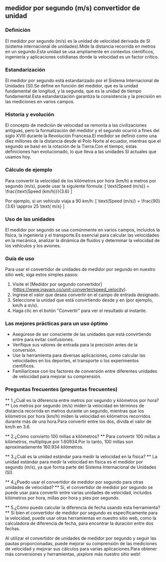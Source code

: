 ## medidor por segundo (m/s) convertidor de unidad

### Definición
El medidor por segundo (m/s) es la unidad de velocidad derivada de SI (sistema internacional de unidades).Mide la distancia recorrida en metros en un segundo.Esta unidad se usa ampliamente en contextos científicos, ingeniería y aplicaciones cotidianas donde la velocidad es un factor crítico.

### Estandarización
El medidor por segundo está estandarizado por el Sistema Internacional de Unidades (SI).Se define en función del medidor, que es la unidad fundamental de longitud, y la segunda, que es la unidad de tiempo fundamental.Esta estandarización garantiza la consistencia y la precisión en las mediciones en varios campos.

### Historia y evolución
El concepto de medición de velocidad se remonta a las civilizaciones antiguas, pero la formalización del medidor y el segundo ocurrió a fines del siglo XVIII durante la Revolución Francesa.El medidor se definió como una diez millones de la distancia desde el Polo Norte al ecuador, mientras que el segundo se basó en la rotación de la Tierra.Con el tiempo, estas definiciones han evolucionado, lo que lleva a las unidades SI actuales que usamos hoy.

### Cálculo de ejemplo
Para convertir la velocidad de los kilómetros por hora (km/h) a metros por segundo (m/s), puede usar la siguiente fórmula:
\[ \text{Speed (m/s)} = \frac{\text{Speed (km/h)}}{3.6} \]

Por ejemplo, si un vehículo viaja a 90 km/h:
\[ \text{Speed (m/s)} = \frac{90}{3.6} \approx 25 \text{ m/s} \]

### Uso de las unidades
El medidor por segundo se usa comúnmente en varios campos, incluidos la física, la ingeniería y el transporte.Es esencial para calcular las velocidades en la mecánica, analizar la dinámica de fluidos y determinar la velocidad de los vehículos y los aviones.

### Guía de uso
Para usar el convertidor de unidades de medidor por segundo en nuestro sitio web, siga estos simples pasos:
1. Visite el [Medidor por segundo convertidor] (https://www.inayam.co/unit-converter/speed_velocity).
2. Ingrese el valor que desea convertir en el campo de entrada designado.
3. Seleccione la unidad que está convirtiendo desde y en (por ejemplo, km/h a m/s).
4. Haga clic en el botón "Convertir" para ver el resultado al instante.

### Las mejores prácticas para un uso óptimo
- Asegúrese de ser consciente de las unidades que está convirtiendo entre para evitar confusiones.
- Verifique sus valores de entrada para la precisión antes de la conversión.
- Use la herramienta para diversas aplicaciones, como calcular las velocidades en los deportes, el transporte o los experimentos científicos.
- Familiarícese con los factores de conversión entre diferentes unidades de velocidad para mejorar su comprensión.

### Preguntas frecuentes (preguntas frecuentes)

** 1.¿Cuál es la diferencia entre metros por segundo y kilómetros por hora? **
Los metros por segundo (m/s) miden la velocidad en términos de distancia recorrida en metros durante un segundo, mientras que los kilómetros por hora (km/h) miden la velocidad en kilómetros recorridos durante más de una hora.Para convertir entre los dos, divida el valor de km/h en 3.6.

** 2.¿Cómo convierto 100 millas a kilómetros? **
Para convertir 100 millas a kilómetros, multiplique por 1.60934.Por lo tanto, 100 millas son aproximadamente 160.934 kilómetros.

** 3.¿Cuál es la unidad estándar para medir la velocidad en la física? **
La unidad estándar para medir la velocidad en física es el medidor por segundo (m/s), ya que forma parte del Sistema Internacional de Unidades (SI).

** 4.¿Puedo usar el convertidor de medidor por segundo para otras unidades de velocidad? **
Sí, el convertidor de medidor por segundo se puede usar para convertir entre varias unidades de velocidad, incluidos kilómetros por hora, millas por hora y pies por segundo.

** 5.¿Cómo puedo calcular la diferencia de fecha usando esta herramienta? **
Si bien el convertidor de medidor por segundo es específicamente para la velocidad, puede usar otras herramientas en nuestro sitio web, como la calculadora de diferencia de fecha, para encontrar la duración entre dos fechas.

Al utilizar el convertidor de unidades de medidor por segundo y seguir las pautas proporcionadas, puede mejorar su comprensión de las mediciones de velocidad y mejorar sus cálculos para varias aplicaciones.Para obtener más conversiones y herramientas, ¡explore más nuestro sitio web!